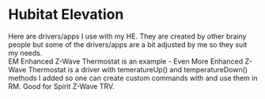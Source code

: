# Hubitat Elevation
Here are drivers/apps I use with my HE. They are created by other brainy people but some of the drivers/apps are a bit adjusted by me so they suit my needs. <br>
EM Enhanced Z-Wave Thermostat is an example - Even More Enhanced Z-Wave Thermostat is a driver with temeratureUp() and temperatureDown() methods I added so one can create custom commands with and use them in RM. Good for Spirit Z-Wave TRV.
